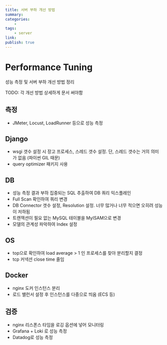 ```yaml
---
title: 서버 부하 개선 방법
summary: 
categories:
    - 
tags:
    - server
link: 
publish: true
---
```


# Performance Tuning

성능 측정 및 서버 부하 개선 방법 정리

TODO: 각 개선 방법 상세하게 문서 써야함

## 측정

- JMeter, Locust, LoadRunner 등으로 성능 측정

## Django

- wsgi 갯수 설정 시 장고 프로세스, 스레드 갯수 설정. 단, 스레드 갯수는 거의 의미가 없음 (파이썬 GIL 때문)
- query optimizer 패키지 사용

## DB

- 성능 측정 결과 부하 집중되는 SQL 추출하여 DB 쿼리 익스플레인
- Full Scan 확인하여 쿼리 변경
- DB Connector 갯수 설정, Resolution 설정. 너무 많거나 너무 적으면 오히려 성능이 저하됨
- 트랜잭션이 필요 없는 MySQL 테이블을 MyISAM으로 변경
- 모델의 관계성 파악하여 Index 설정

## OS

- top으로 확인하여 load average > 1 인 프로세스를 찾아 분리할지 결정
- tcp 커넥션 close time 줄임

## Docker

- nginx 도커 인스턴스 분리
- 로드 밸런서 설정 후 인스턴스를 다중으로 띄움 (ECS 등)

## 검증

- nginx 리스폰스 타임을 로깅 옵션에 넣어 모니터링
- Grafana + Loki 로 성능 측정
- Datadog로 성능 측정
